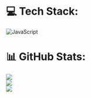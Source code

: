 
# 💻 Tech Stack:
![JavaScript](https://img.shields.io/badge/javascript-%23323330.svg?style=for-the-badge&logo=javascript&logoColor=%23F7DF1E)
# 📊 GitHub Stats:
![](https://github-readme-stats.vercel.app/api?username=grmkng&theme=default_repocard&hide_border=true&include_all_commits=true&count_private=false)<br/>
![](https://github-readme-streak-stats.herokuapp.com/?user=grmkng&theme=default_repocard&hide_border=true)<br/>
![](https://github-readme-stats.vercel.app/api/top-langs/?username=grmkng&theme=default_repocard&hide_border=true&include_all_commits=true&count_private=false&layout=compact)

<!-- Proudly created with GPRM ( https://gprm.itsvg.in ) -->
